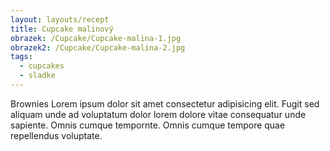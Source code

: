 ```yaml
---
layout: layouts/recept
title: Cupcake malinový
obrazek: /Cupcake/Cupcake-malina-1.jpg
obrazek2: /Cupcake/Cupcake-malina-2.jpg
tags: 
  - cupcakes
  - sladke
---
```


Brownies Lorem ipsum dolor sit amet consectetur adipisicing elit. Fugit sed aliquam unde ad voluptatum dolor lorem dolore vitae consequatur unde sapiente. Omnis cumque tempornte. Omnis cumque tempore quae repellendus voluptate.